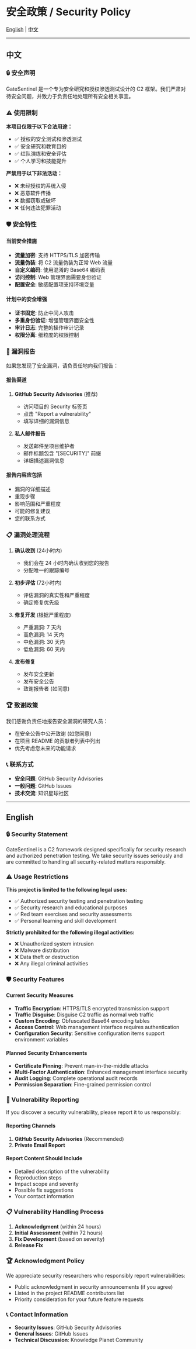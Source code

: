 # 安全政策 / Security Policy

[English](#english) | [中文](#中文)

---

## 中文

### 🔒 安全声明

GateSentinel 是一个专为安全研究和授权渗透测试设计的 C2 框架。我们严肃对待安全问题，并致力于负责任地处理所有安全相关事宜。

### ⚠️ 使用限制

**本项目仅限于以下合法用途：**

- ✅ 授权的安全测试和渗透测试
- ✅ 安全研究和教育目的
- ✅ 红队演练和安全评估
- ✅ 个人学习和技能提升

**严禁用于以下非法活动：**

- ❌ 未经授权的系统入侵
- ❌ 恶意软件传播
- ❌ 数据窃取或破坏
- ❌ 任何违法犯罪活动

### 🛡️ 安全特性

#### 当前安全措施
- **流量加密**: 支持 HTTPS/TLS 加密传输
- **流量伪装**: 将 C2 流量伪装为正常 Web 流量
- **自定义编码**: 使用混淆的 Base64 编码表
- **访问控制**: Web 管理界面需要身份验证
- **配置安全**: 敏感配置项支持环境变量

#### 计划中的安全增强
- **证书固定**: 防止中间人攻击
- **多重身份验证**: 增强管理界面安全性
- **审计日志**: 完整的操作审计记录
- **权限分离**: 细粒度的权限控制

### 🚨 漏洞报告

如果您发现了安全漏洞，请负责任地向我们报告：

#### 报告渠道
1. **GitHub Security Advisories** (推荐)
   - 访问项目的 Security 标签页
   - 点击 "Report a vulnerability"
   - 填写详细的漏洞信息

2. **私人邮件报告**
   - 发送邮件至项目维护者
   - 邮件标题包含 "[SECURITY]" 前缀
   - 详细描述漏洞信息

#### 报告内容应包括
- 漏洞的详细描述
- 重现步骤
- 影响范围和严重程度
- 可能的修复建议
- 您的联系方式

### 📋 漏洞处理流程

1. **确认收到** (24小时内)
   - 我们会在 24 小时内确认收到您的报告
   - 分配唯一的跟踪编号

2. **初步评估** (72小时内)
   - 评估漏洞的真实性和严重程度
   - 确定修复优先级

3. **修复开发** (根据严重程度)
   - 严重漏洞: 7 天内
   - 高危漏洞: 14 天内
   - 中危漏洞: 30 天内
   - 低危漏洞: 60 天内

4. **发布修复** 
   - 发布安全更新
   - 发布安全公告
   - 致谢报告者 (如同意)

### 🏆 致谢政策

我们感谢负责任地报告安全漏洞的研究人员：

- 在安全公告中公开致谢 (如您同意)
- 在项目 README 的贡献者列表中列出
- 优先考虑您未来的功能请求

### 📞 联系方式

- **安全问题**: GitHub Security Advisories
- **一般问题**: GitHub Issues
- **技术交流**: 知识星球社区

---

## English

### 🔒 Security Statement

GateSentinel is a C2 framework designed specifically for security research and authorized penetration testing. We take security issues seriously and are committed to handling all security-related matters responsibly.

### ⚠️ Usage Restrictions

**This project is limited to the following legal uses:**

- ✅ Authorized security testing and penetration testing
- ✅ Security research and educational purposes
- ✅ Red team exercises and security assessments
- ✅ Personal learning and skill development

**Strictly prohibited for the following illegal activities:**

- ❌ Unauthorized system intrusion
- ❌ Malware distribution
- ❌ Data theft or destruction
- ❌ Any illegal criminal activities

### 🛡️ Security Features

#### Current Security Measures
- **Traffic Encryption**: HTTPS/TLS encrypted transmission support
- **Traffic Disguise**: Disguise C2 traffic as normal web traffic
- **Custom Encoding**: Obfuscated Base64 encoding tables
- **Access Control**: Web management interface requires authentication
- **Configuration Security**: Sensitive configuration items support environment variables

#### Planned Security Enhancements
- **Certificate Pinning**: Prevent man-in-the-middle attacks
- **Multi-Factor Authentication**: Enhanced management interface security
- **Audit Logging**: Complete operational audit records
- **Permission Separation**: Fine-grained permission control

### 🚨 Vulnerability Reporting

If you discover a security vulnerability, please report it to us responsibly:

#### Reporting Channels
1. **GitHub Security Advisories** (Recommended)
2. **Private Email Report**

#### Report Content Should Include
- Detailed description of the vulnerability
- Reproduction steps
- Impact scope and severity
- Possible fix suggestions
- Your contact information

### 📋 Vulnerability Handling Process

1. **Acknowledgment** (within 24 hours)
2. **Initial Assessment** (within 72 hours)
3. **Fix Development** (based on severity)
4. **Release Fix**

### 🏆 Acknowledgment Policy

We appreciate security researchers who responsibly report vulnerabilities:

- Public acknowledgment in security announcements (if you agree)
- Listed in the project README contributors list
- Priority consideration for your future feature requests

### 📞 Contact Information

- **Security Issues**: GitHub Security Advisories
- **General Issues**: GitHub Issues
- **Technical Discussion**: Knowledge Planet Community
